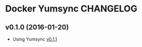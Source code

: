 Docker Yumsync CHANGELOG
========================

v0.1.0 (2016-01-20)
-------------------

* Using Yumsync [v0.1.1](https://github.com/jrwesolo/yumsync/tree/v0.1.1)
